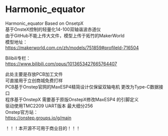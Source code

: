 # Harmonic_equator  
Harmonic_equator Based on OnsetpX  
基于OnsteX控制的轻量化14-100双轴谐波赤道仪  
由于GitHub不能上传大文件，模型上传于拓竹的MakerWorld  
模型地址：  
https://makerworld.com.cn/zh/models/751859#profileId-716504  

Bilibili专栏：  
https://www.bilibili.com/opus/1013653427665764407  

此处主要是存放PCB加工文件  
可直接用于立创商城免费打样  
PCB基于Onstep官网的MaxESP4精简设计仅保留双轴电机 更改为Type-C数据接口  
程序基于OnstepX 需要基于原版OnstepX修改MaxESP4 的引脚定义  
驱动使用TMC2209 UART版本 最大细分256  
Onstep官方站：  
https://onstep.groups.io/g/main  


！！！本开源不可用于商业目的！！！  
